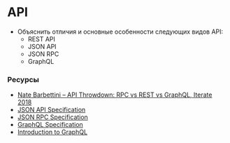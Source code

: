 # API

* Объяснить отличия и основные особенности следующих видов API:
  * REST API
  * JSON API
  * JSON RPC
  * GraphQL

### Ресурсы

* [Nate Barbettini – API Throwdown: RPC vs REST vs GraphQL, Iterate 2018](https://www.youtube.com/watch?v=IvsANO0qZEg)
* [JSON API Specification](http://jsonapi.org/format/)
* [JSON RPC Specification](https://www.jsonrpc.org/specification)
* [GraphQL Specification](https://facebook.github.io/graphql/)
* [Introduction to GraphQL](https://graphql.org/learn/)